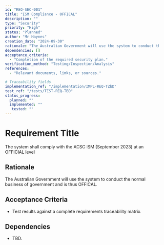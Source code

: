 ```yaml
---
id: "REQ-SEC-001"
title: "ISM Compliance - OFFICAL"
description: ""
type: "Security"
priority: "High"
status: "Planned"
author: "Mr Haynes"
creation_date: "2024-09-30"
rationale: "The Australian Government will use the system to conduct the normal business of government and is thus OFFICAL."
dependencies: []
acceptance_criteria:
  - "Completion of the required security plan."
verification_method: "Testing/Inspection/Analysis"
references:
  - "Relevant documents, links, or sources."

# Traceability fields
implementation_ref: "/implementation/IMPL-REQ-TZbD"
test_ref: "/tests/TEST-REQ-TBD"
status_progress:
  planned: ""
  implemented: ""
   tested: ""
---
```


# Requirement Title
The system shall comply with the ACSC ISM (September 2023) at an OFFICIAL level

## Rationale
The Australian Government will use the system to conduct the normal business of government and is thus OFFICAL.

## Acceptance Criteria
- Test results against a complete requirements traceability matrix.

## Dependencies
- TBD.
